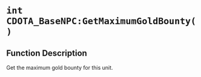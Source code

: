 # `int CDOTA_BaseNPC:GetMaximumGoldBounty( )`
## Function Description
Get the maximum gold bounty for this unit.
